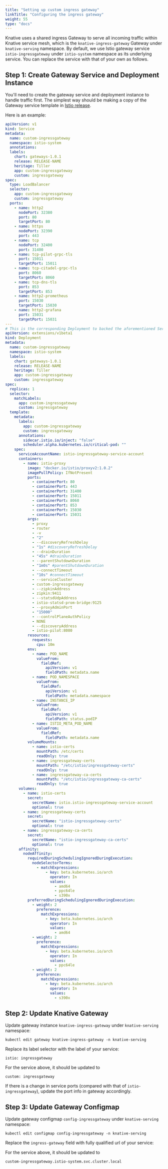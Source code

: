 ```yaml
---
title: "Setting up custom ingress gateway"
linkTitle: "Configuring the ingress gateway"
weight: 55
type: "docs"
---
```


Knative uses a shared ingress Gateway to serve all incoming traffic within
Knative service mesh, which is the `knative-ingress-gateway` Gateway under
`knative-serving` namespace. By default, we use Istio gateway service
`istio-ingressgateway` under `istio-system` namespace as its underlying service.
You can replace the service with that of your own as follows.

## Step 1: Create Gateway Service and Deployment Instance

You'll need to create the gateway service and deployment instance to handle
traffic first. The simplest way should be making a copy of the Gateway service
template in [Istio release](https://github.com/istio/istio/releases).

Here is an example:

```yaml
apiVersion: v1
kind: Service
metadata:
  name: custom-ingressgateway
  namespace: istio-system
  annotations:
  labels:
    chart: gateways-1.0.1
    release: RELEASE-NAME
    heritage: Tiller
    app: custom-ingressgateway
    custom: ingressgateway
spec:
  type: LoadBalancer
  selector:
    app: custom-ingressgateway
    custom: ingressgateway
  ports:
    - name: http2
      nodePort: 32380
      port: 80
      targetPort: 80
    - name: https
      nodePort: 32390
      port: 443
    - name: tcp
      nodePort: 32400
      port: 31400
    - name: tcp-pilot-grpc-tls
      port: 15011
      targetPort: 15011
    - name: tcp-citadel-grpc-tls
      port: 8060
      targetPort: 8060
    - name: tcp-dns-tls
      port: 853
      targetPort: 853
    - name: http2-prometheus
      port: 15030
      targetPort: 15030
    - name: http2-grafana
      port: 15031
      targetPort: 15031
---
# This is the corresponding Deployment to backed the aforementioned Service.
apiVersion: extensions/v1beta1
kind: Deployment
metadata:
  name: custom-ingressgateway
  namespace: istio-system
  labels:
    chart: gateways-1.0.1
    release: RELEASE-NAME
    heritage: Tiller
    app: custom-ingressgateway
    custom: ingressgateway
spec:
  replicas: 1
  selector:
    matchLabels:
      app: custom-ingressgateway
      custom: ingressgateway
  template:
    metadata:
      labels:
        app: custom-ingressgateway
        custom: ingressgateway
      annotations:
        sidecar.istio.io/inject: "false"
        scheduler.alpha.kubernetes.io/critical-pod: ""
    spec:
      serviceAccountName: istio-ingressgateway-service-account
      containers:
        - name: istio-proxy
          image: "docker.io/istio/proxyv2:1.0.2"
          imagePullPolicy: IfNotPresent
          ports:
            - containerPort: 80
            - containerPort: 443
            - containerPort: 31400
            - containerPort: 15011
            - containerPort: 8060
            - containerPort: 853
            - containerPort: 15030
            - containerPort: 15031
          args:
            - proxy
            - router
            - -v
            - "2"
            - --discoveryRefreshDelay
            - "1s" #discoveryRefreshDelay
            - --drainDuration
            - "45s" #drainDuration
            - --parentShutdownDuration
            - "1m0s" #parentShutdownDuration
            - --connectTimeout
            - "10s" #connectTimeout
            - --serviceCluster
            - custom-ingressgateway
            - --zipkinAddress
            - zipkin:9411
            - --statsdUdpAddress
            - istio-statsd-prom-bridge:9125
            - --proxyAdminPort
            - "15000"
            - --controlPlaneAuthPolicy
            - NONE
            - --discoveryAddress
            - istio-pilot:8080
          resources:
            requests:
              cpu: 10m
          env:
            - name: POD_NAME
              valueFrom:
                fieldRef:
                  apiVersion: v1
                  fieldPath: metadata.name
            - name: POD_NAMESPACE
              valueFrom:
                fieldRef:
                  apiVersion: v1
                  fieldPath: metadata.namespace
            - name: INSTANCE_IP
              valueFrom:
                fieldRef:
                  apiVersion: v1
                  fieldPath: status.podIP
            - name: ISTIO_META_POD_NAME
              valueFrom:
                fieldRef:
                  fieldPath: metadata.name
          volumeMounts:
            - name: istio-certs
              mountPath: /etc/certs
              readOnly: true
            - name: ingressgateway-certs
              mountPath: "/etc/istio/ingressgateway-certs"
              readOnly: true
            - name: ingressgateway-ca-certs
              mountPath: "/etc/istio/ingressgateway-ca-certs"
              readOnly: true
      volumes:
        - name: istio-certs
          secret:
            secretName: istio.istio-ingressgateway-service-account
            optional: true
        - name: ingressgateway-certs
          secret:
            secretName: "istio-ingressgateway-certs"
            optional: true
        - name: ingressgateway-ca-certs
          secret:
            secretName: "istio-ingressgateway-ca-certs"
            optional: true
      affinity:
        nodeAffinity:
          requiredDuringSchedulingIgnoredDuringExecution:
            nodeSelectorTerms:
              - matchExpressions:
                  - key: beta.kubernetes.io/arch
                    operator: In
                    values:
                      - amd64
                      - ppc64le
                      - s390x
          preferredDuringSchedulingIgnoredDuringExecution:
            - weight: 2
              preference:
                matchExpressions:
                  - key: beta.kubernetes.io/arch
                    operator: In
                    values:
                      - amd64
            - weight: 2
              preference:
                matchExpressions:
                  - key: beta.kubernetes.io/arch
                    operator: In
                    values:
                      - ppc64le
            - weight: 2
              preference:
                matchExpressions:
                  - key: beta.kubernetes.io/arch
                    operator: In
                    values:
                      - s390x
```

## Step 2: Update Knative Gateway

Update gateway instance `knative-ingress-gateway` under `knative-serving`
namespace:

```shell
kubectl edit gateway knative-ingress-gateway -n knative-serving
```

Replace its label selector with the label of your service:

```
istio: ingressgateway
```

For the service above, it should be updated to

```
custom: ingressgateway
```

If there is a change in service ports (compared with that of
`istio-ingressgateway`), update the port info in gateway accordingly.

## Step 3: Update Gateway Configmap

Update gateway configmap `config-ingressgateway` under `knative-serving`
namespace:

```shell
kubectl edit configmap config-ingressgateway -n knative-serving
```

Replace the `ingress-gateway` field with fully qualified url of your service:

For the service above, it should be updated to

```
custom-ingressgateway.istio-system.svc.cluster.local
```
